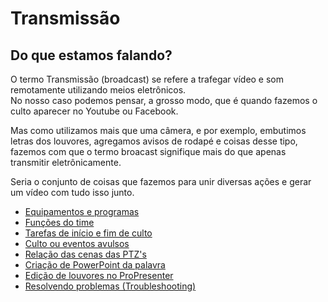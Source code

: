 # Transmissão

## Do que estamos falando?
O termo Transmissão (broadcast) se refere a trafegar vídeo e som remotamente utilizando meios eletrônicos.\
No nosso caso podemos pensar, a grosso modo, que é quando fazemos o culto aparecer no Youtube ou Facebook.

Mas como utilizamos mais que uma câmera, e por exemplo, embutimos letras dos louvores, agregamos avisos de rodapé e coisas desse tipo, fazemos com que o termo broacast signifique mais do que apenas transmitir eletrônicamente.

Seria o conjunto de coisas que fazemos para unir diversas ações e gerar um vídeo com tudo isso junto.

- [Equipamentos e programas](equipamentos-e-programas)
- [Funções do time](funcoes-do-time)
- [Tarefas de início e fim de culto](tarefas-inicio-e-fim-de-culto/)
- [Culto ou eventos avulsos](cultos-ou-eventos-avulsos)
- [Relação das cenas das PTZ's](https://docs.google.com/forms/d/e/1FAIpQLSeXEsR-l0ivqx7HLGRimf0jaF3FTjfNlw2v1qkcfZQ2UEY5JA/viewform)
- [Criação de PowerPoint da palavra](criacao-power-point-palavra)
- [Edição de louvores no ProPresenter](edicao-louvores-propresenter)
- [Resolvendo problemas (Troubleshooting)](troubleshooting)
